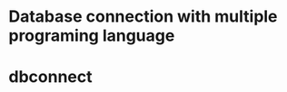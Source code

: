 Database connection with multiple programing language 
=====================================================

# dbconnect
